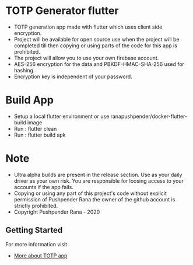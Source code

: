 # TOTP Generator flutter
* TOTP generation app made with flutter which uses client side encryption.
* Project will be available for open source use when the project will be completed till then copying or using parts of the code for this app is prohibited.
* The project will allow you to use your own firebase account.
* AES-256 encryption for the data and PBKDF-HMAC-SHA-256 used for hashing.
* Encryption key is independent of your password.

# Build App
* Setup a local flutter environment or use ranapushpender/docker-flutter-build image
* Run : flutter clean
* Run : flutter build apk

# Note
* Ultra alpha builds are present in the release section. Use as your daily driver as your own risk. You are responsible for loosing access to your accounts if the app fails.
* Copying or using any part of this project's code without explicit permission of Pushpender Rana the owner of the github account is strictly prohibited.
* Copyright Pushpender Rana - 2020

## Getting Started
For more information visit

- [More about TOTP app](https://idevrp.com/2020/04/07/totp-flutter-client-side-encryption.html)

